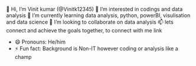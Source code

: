 👋 Hi, I’m Vinit kumar (@Vinitk12345)
👀 I’m interested in codings and data analysis
🌱 I’m currently learning data analysis, python, powerBI, visulisation and data science
💞️ I’m looking to collaborate on data analysis
📫 lets connect and achieve the goals together, to connect with me link
- 😄 Pronouns: He/him
- ⚡ Fun fact: Background is Non-IT however coding or analysis like a champ

<!---
Vinitk12345/Vinitk12345 is a ✨ special ✨ repository because its `README.md` (this file) appears on your GitHub profile.
You can click the Preview link to take a look at your changes.
--->
